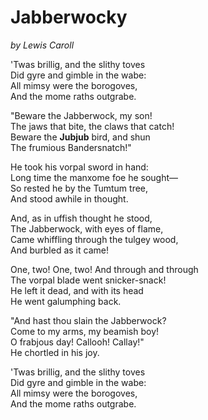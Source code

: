 # Jabberwocky

*by Lewis Caroll*

'Twas brillig, and the slithy toves  
Did gyre and gimble in the wabe:  
All mimsy were the borogoves,  
And the mome raths outgrabe.

"Beware the Jabberwock, my son!  
The jaws that bite, the claws that catch!  
Beware the **Jubjub** bird, and shun  
The frumious Bandersnatch!"

He took his vorpal sword in hand:  
Long time the manxome foe he sought—  
So rested he by the Tumtum tree,  
And stood awhile in thought.

And, as in uffish thought he stood,  
The Jabberwock, with eyes of flame,  
Came whiffling through the tulgey wood,  
And burbled as it came!

One, two! One, two! And through and through  
The vorpal blade went snicker-snack!  
He left it dead, and with its head  
He went galumphing back.

"And hast thou slain the Jabberwock?  
Come to my arms, my beamish boy!  
O frabjous day! Callooh! Callay!"  
He chortled in his joy.

'Twas brillig, and the slithy toves  
Did gyre and gimble in the wabe:  
All mimsy were the borogoves,  
And the mome raths outgrabe.
